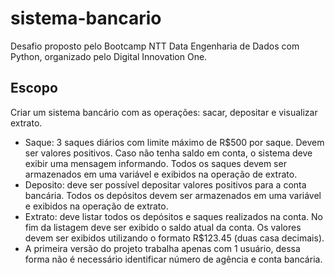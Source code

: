# sistema-bancario
Desafio proposto pelo Bootcamp NTT Data Engenharia de Dados com Python, organizado pelo Digital Innovation One.
## Escopo 
Criar um sistema bancário com as operações: sacar, depositar e visualizar extrato.
- Saque: 3 saques diários com limite máximo de R$500 por saque. Devem ser valores positivos. Caso não tenha saldo em conta, o sistema deve exibir uma mensagem informando. Todos os saques devem ser armazenados em uma variável e exibidos na operação de extrato.
- Deposito: deve ser possível depositar valores positivos para a conta bancária. Todos os depósitos devem ser armazenados em uma variável e exibidos na operação de extrato.
- Extrato: deve listar todos os depósitos e saques realizados na conta. No fim da listagem deve ser exibido o saldo atual da conta. Os valores devem ser exibidos utilizando o formato R$123.45 (duas casa decimais).
- A primeira versão do projeto trabalha apenas com 1 usuário, dessa forma não é necessário identificar número de agência e conta bancária.

